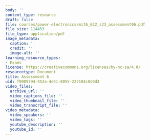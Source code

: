```yaml
---
body: ''
content_type: resource
draft: false
file: courses/power-electronics/mit6_622_s23_assessment06.pdf
file_size: 114453
file_type: application/pdf
image_metadata:
  caption: ''
  credit: ''
  image-alt: ''
learning_resource_types:
- Exams
license: https://creativecommons.org/licenses/by-nc-sa/4.0/
resourcetype: Document
title: Assessment 6
uid: f9009794-453a-4e41-8055-222184c8d0d3
video_files:
  archive_url: ''
  video_captions_file: ''
  video_thumbnail_file: ''
  video_transcript_file: ''
video_metadata:
  video_speakers: ''
  video_tags: ''
  youtube_description: ''
  youtube_id: ''
---
```

